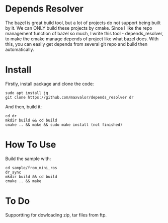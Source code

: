 # Depends Resolver
The bazel is great build tool, but a lot of projects do not support being built by it. We can ONLY build these projects by cmake. Since I like the repo management function of bazel so much, I write this tool - depends_resolver, to make the cmake manage depends of project like what bazel does. With this, you can easily get depends from several git repo and build then automatically.

# Install
Firstly, install package and clone the code:

    sudo apt install jq
    git clone https://github.com/maxvalor/depends_resolver dr
    
And then, build it:

    cd dr
    mkdir build && cd build
    cmake .. && make && sudo make install (not finished)

# How To Use
Build the sample with:

    cd sample/from_mini_ros
    dr_sync
    mkdir build && cd build
    cmake .. && make

# To Do
Supportting for dowloading zip, tar files from ftp.
